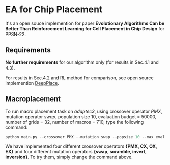 # EA for Chip Placement

It's an open souce implemention for paper **Evolutionary Algorithms Can be Better Than Reinforcement Learning for Cell Placement in Chip Design** for PPSN-22.

## Requirements

**No further requirements** for our algorithm only (for results in Sec.4.1 and 4.3).

For  results in Sec.4.2 and RL method for comparison, see open source implemention [DeepPlace](https://github.com/Thinklab-SJTU/EDA-AI).

## Macroplacement

To run macro placement task on  *adaptec3*, using crossover operator *PMX*, mutation operator *swap*, population size 10, evaluation budget = 50000, number of grids = 32, number of macros = 710, type the following command:

```python
python main.py --crossover PMX --mutation swap --popsize 10 --max_eval 50000 --grid_num 32 --macro_num 710
```

We have implemented four different crossover operators **{PMX, CX, OX, EX}** and four different mutation operators **{swap, scramble, invert, inversion}**. To try them, simply change the command above.

